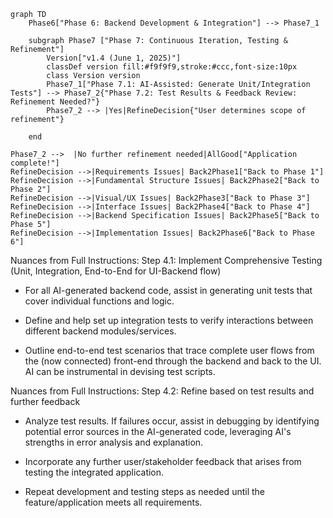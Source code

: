 ```mermaid
graph TD
    Phase6["Phase 6: Backend Development & Integration"] --> Phase7_1

    subgraph Phase7 ["Phase 7: Continuous Iteration, Testing & Refinement"]
        Version["v1.4 (June 1, 2025)"]
        classDef version fill:#f9f9f9,stroke:#ccc,font-size:10px
        class Version version
        Phase7_1["Phase 7.1: AI-Assisted: Generate Unit/Integration Tests"] --> Phase7_2{"Phase 7.2: Test Results & Feedback Review: Refinement Needed?"} 
        Phase7_2 --> |Yes|RefineDecision{"User determines scope of refinement"}
        
    end

Phase7_2 -->  |No further refinement needed|AllGood["Application complete!"]       
RefineDecision -->|Requirements Issues| Back2Phase1["Back to Phase 1"]
RefineDecision -->|Fundamental Structure Issues| Back2Phase2["Back to Phase 2"]
RefineDecision -->|Visual/UX Issues| Back2Phase3["Back to Phase 3"]
RefineDecision -->|Interface Issues| Back2Phase4["Back to Phase 4"]
RefineDecision -->|Backend Specification Issues| Back2Phase5["Back to Phase 5"]
RefineDecision -->|Implementation Issues| Back2Phase6["Back to Phase 6"]

```

Nuances from Full Instructions:
Step 4.1: Implement Comprehensive Testing (Unit, Integration, End-to-End for UI-Backend flow)

- For all AI-generated backend code, assist in generating unit tests that cover individual functions and logic.

- Define and help set up integration tests to verify interactions between different backend modules/services.

- Outline end-to-end test scenarios that trace complete user flows from the (now connected) front-end through the backend and back to the UI. AI can be instrumental in devising test scripts.

Nuances from Full Instructions:
Step 4.2: Refine based on test results and further feedback

- Analyze test results. If failures occur, assist in debugging by identifying potential error sources in the AI-generated code, leveraging AI's strengths in error analysis and explanation.

- Incorporate any further user/stakeholder feedback that arises from testing the integrated application.

- Repeat development and testing steps as needed until the feature/application meets all requirements.

